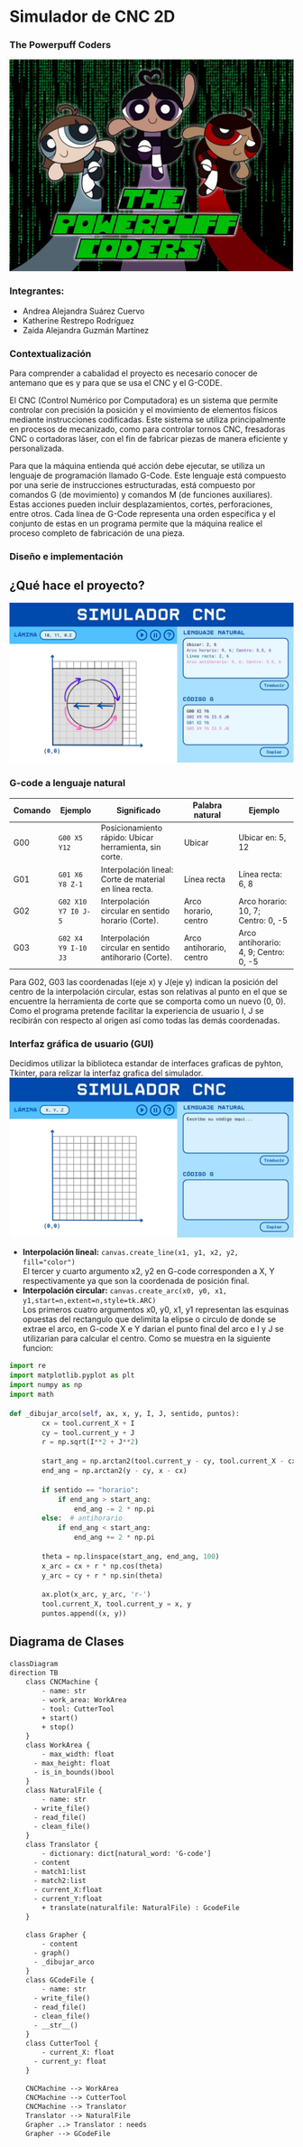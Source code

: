 # Simulador de CNC 2D
### The Powerpuff Coders
![Logo del proyecto](Imagenes/logo.jpg)

### Integrantes:  
- Andrea Alejandra Suárez Cuervo  
- Katherine Restrepo Rodríguez  
- Zaida Alejandra Guzmán Martínez  

### Contextualización
Para comprender a cabalidad el proyecto es necesario conocer de antemano que es y para que se usa el CNC y el G-CODE.

El CNC (Control Numérico por Computadora) es un sistema que permite controlar con precisión la posición y el movimiento de elementos físicos mediante instrucciones codificadas. Este sistema se utiliza principalmente en procesos de mecanizado, como para controlar tornos CNC, fresadoras CNC o cortadoras láser, con el fin de fabricar piezas de manera eficiente y personalizada.

Para que la máquina entienda qué acción debe ejecutar, se utiliza un lenguaje de programación llamado G-Code. Este lenguaje está compuesto por una serie de instrucciones estructuradas, está compuesto por comandos G (de movimiento) y comandos M (de funciones auxiliares). Estas acciones pueden incluir desplazamientos, cortes, perforaciones, entre otros.
Cada línea de G-Code representa una orden específica y el conjunto de estas en un programa permite que la máquina realice el proceso completo de fabricación de una pieza. 

### Diseño e implementación



## ¿Qué hace el proyecto?
![](Imagenes/gui_2.jpg)

### G-code a lenguaje natural
| **Comando** | **Ejemplo** | **Significado** | **Palabra natural** | **Ejemplo** |
| --- | --- | --- | --- | --- |
| G00 | `G00 X5 Y12` | Posicionamiento rápido: Ubicar herramienta, sin corte. | Ubicar | Ubicar en: 5, 12 |
| G01 | `G01 X6 Y8 Z-1`   | Interpolación lineal: Corte de material en línea recta. | Línea recta | Línea recta: 6, 8 |
| G02 | `G02 X10 Y7 I0 J-5` | Interpolación circular en sentido horario (Corte). | Arco horario, centro | Arco horario: 10, 7; Centro: 0, -5  |
| G03 | `G02 X4 Y9 I-10 J3` | Interpolación circular en sentido antihorario (Corte). | Arco antihorario, centro | Arco antihorario: 4, 9; Centro: 0, -5  |  

Para G02, G03 las coordenadas I(eje x) y J(eje y) indican la posición del centro de la interpolación circular, estas son relativas al punto en el que se encuentre la herramienta de corte que se comporta como un nuevo (0, 0). Como el programa pretende facilitar la experiencia de usuario I, J se recibirán con respecto al origen así como todas las demás coordenadas.

### Interfaz gráfica de usuario (GUI)
Decidimos utilizar la biblioteca estandar de interfaces graficas de pyhton, Tkinter, para relizar la interfaz grafica del simulador.  
![](Imagenes/gui_1.jpg)

- **Interpolación lineal:** `canvas.create_line(x1, y1, x2, y2, fill="color")`  
El tercer y cuarto argumento x2, y2 en G-code corresponden a X, Y respectivamente ya que son la coordenada de posición final.  
- **Interpolación circular:** `canvas.create_arc(x0, y0, x1, y1,start=n,extent=n,style=tk.ARC)`  
Los primeros cuatro argumentos x0, y0, x1, y1 representan las esquinas opuestas del rectangulo que delimita la elipse o circulo de donde se extrae el arco, en G-code X e Y darian el punto final del arco e I y J se utilizarian para calcular el centro. Como se muestra en la siguiente funcion:
```python
import re
import matplotlib.pyplot as plt
import numpy as np
import math

def _dibujar_arco(self, ax, x, y, I, J, sentido, puntos):
        cx = tool.current_X + I
        cy = tool.current_y + J
        r = np.sqrt(I**2 + J**2)

        start_ang = np.arctan2(tool.current_y - cy, tool.current_X - cx)
        end_ang = np.arctan2(y - cy, x - cx)

        if sentido == "horario":
            if end_ang > start_ang:
                end_ang -= 2 * np.pi
        else:  # antihorario
            if end_ang < start_ang:
                end_ang += 2 * np.pi

        theta = np.linspace(start_ang, end_ang, 100)
        x_arc = cx + r * np.cos(theta)
        y_arc = cy + r * np.sin(theta)

        ax.plot(x_arc, y_arc, 'r-')
        tool.current_X, tool.current_y = x, y
        puntos.append((x, y))
```
  
## Diagrama de Clases

```mermaid
classDiagram
direction TB
    class CNCMachine {
	    - name: str
	    - work_area: WorkArea
	    - tool: CutterTool
	    + start()
	    + stop()
    }
    class WorkArea {
	    - max_width: float
      - max_height: float
      - is_in_bounds()bool
    }
    class NaturalFile {
	    - name: str
      - write_file()
      - read_file()
      - clean_file()
    }
    class Translator {
	    - dictionary: dict[natural_word: 'G-code']
      - content
      - match1:list
      - match2:list
      - current_X:float
      - current_Y:float
	    + translate(naturalfile: NaturalFile) : GcodeFile
    }

    class Grapher {
	    - content
      - graph()
      - _dibujar_arco
    }
    class GCodeFile {
	    - name: str
      - write_file()
      - read_file()
      - clean_file()
      - __str__()
    }
    class CutterTool {
	    - current_X: float
      - current_y: float
    }

    CNCMachine --> WorkArea
    CNCMachine --> CutterTool
    CNCMachine --> Translator
    Translator --> NaturalFile
    Grapher ..> Translator : needs
    Grapher --> GCodeFile
    
```
